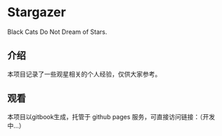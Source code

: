 # Stargazer
Black Cats Do Not Dream of Stars.

## 介绍

  本项目记录了一些观星相关的个人经验，仅供大家参考。
  
## 观看

  本项目以gitbook生成，托管于 github pages 服务，可直接访问链接：（开发中…）
